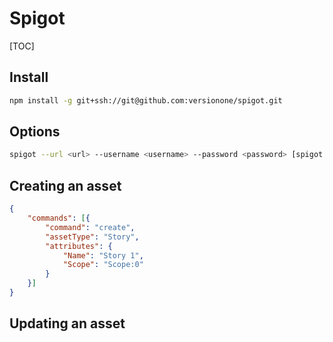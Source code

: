 # Spigot

[TOC]

## Install
```sh
npm install -g git+ssh://git@github.com:versionone/spigot.git
```

## Options
```sh
spigot --url <url> --username <username> --password <password> [spigot files]
```

## Creating an asset
```json
{
    "commands": [{
        "command": "create",
        "assetType": "Story",
        "attributes": {
            "Name": "Story 1",
            "Scope": "Scope:0"
        }
    }]
}
```

## Updating an asset